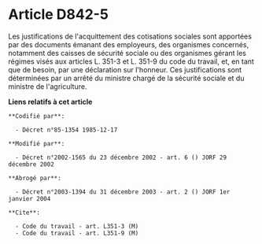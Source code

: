 # Article D842-5

Les justifications de l'acquittement des cotisations sociales sont apportées par des documents émanant des employeurs, des
organismes concernés, notamment des caisses de sécurité sociale ou des organismes gérant les régimes visés aux articles L.
351-3 et L. 351-9 du code du travail, et, en tant que de besoin, par une déclaration sur l'honneur. Ces justifications sont
déterminées par un arrêté du ministre chargé de la sécurité sociale et du ministre de l'agriculture.

**Liens relatifs à cet article**

	**Codifié par**:

	  - Décret n°85-1354 1985-12-17

	**Modifié par**:

	  - Décret n°2002-1565 du 23 décembre 2002 - art. 6 () JORF 29 décembre 2002

	**Abrogé par**:

	  - Décret n°2003-1394 du 31 décembre 2003 - art. 2 () JORF 1er janvier 2004

	**Cite**:

	  - Code du travail - art. L351-3 (M)
	  - Code du travail - art. L351-9 (M)
